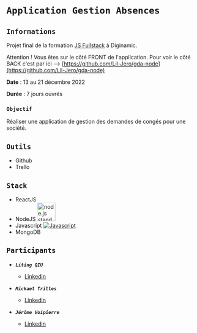 # `Application Gestion Absences`

## `Informations`

Projet final de la formation [JS Fullstack](https://www.diginamic.fr/catalogue/developpement-web-et-mobile/formation-developpeur-fullstack-js/) à Diginamic.

Attention ! Vous êtes sur le côté FRONT de l'application. Pour voir le côté BACK c'est par ici --> [https://github.com/Lil-Jero/gda-node](https://github.com/Lil-Jero/gda-node)

**Date** : 13 au 21 décembre 2022

**Durée** : 7 jours ouvrés

### `Objectif`

Réaliser une application de gestion des demandes de congés pour une société.

## `Outils`

-   Github
-   Trello

## `Stack`
-   ReactJS
-   NodeJS <a href="node.js/standard/454x128.png"><img height=48 src="node.js/standard/454x128.png" alt="node.js standard"></a>
-   Javascript [![Javascript](https://img.shields.io/badge/JavaScript-F7DF1E?style=for-the-badge&logo=javascript&logoColor=black)](https://travis-ci.com/username/projectname)
-   MongoDB

## `Participants`

-   **_`Liting QIU`_**

    -   [Linkedin](https://www.linkedin.com/in/liting-qiu/)

-   **_`Mickael Trilles`_**

    -   [Linkedin](https://www.linkedin.com/in/mikaeltrilles/)

-   **_`Jérôme Voipierre`_**

    -   [Linkedin](https://www.linkedin.com/in/j%C3%A9r%C3%B4me-voipierre/)







